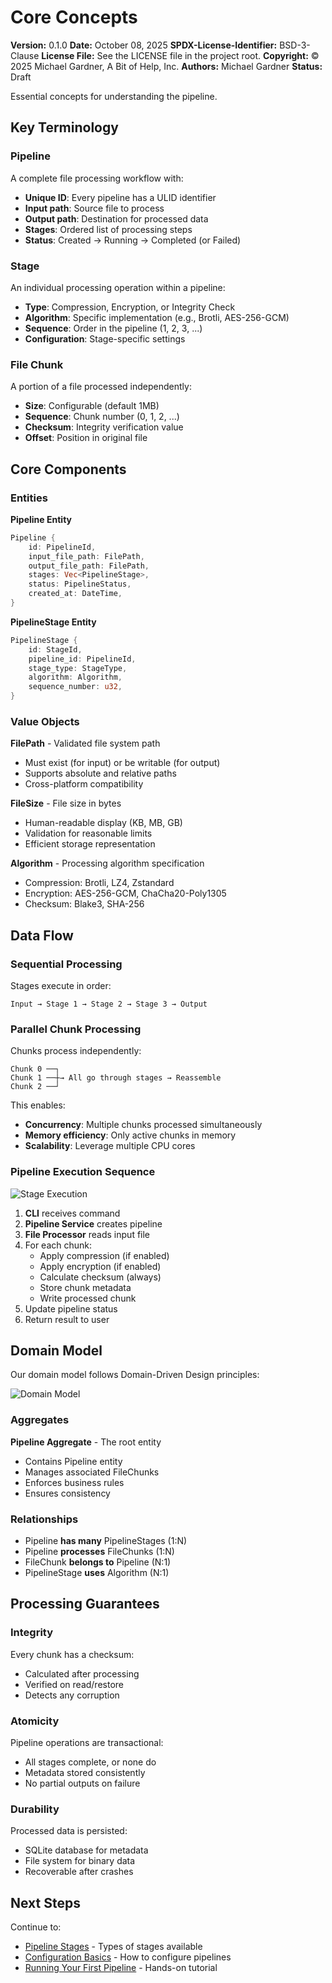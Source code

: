 # Core Concepts

**Version:** 0.1.0
**Date:** October 08, 2025
**SPDX-License-Identifier:** BSD-3-Clause
**License File:** See the LICENSE file in the project root.
**Copyright:** © 2025 Michael Gardner, A Bit of Help, Inc.
**Authors:** Michael Gardner
**Status:** Draft

Essential concepts for understanding the pipeline.

## Key Terminology

### Pipeline
A complete file processing workflow with:
- **Unique ID**: Every pipeline has a ULID identifier
- **Input path**: Source file to process
- **Output path**: Destination for processed data
- **Stages**: Ordered list of processing steps
- **Status**: Created → Running → Completed (or Failed)

### Stage
An individual processing operation within a pipeline:
- **Type**: Compression, Encryption, or Integrity Check
- **Algorithm**: Specific implementation (e.g., Brotli, AES-256-GCM)
- **Sequence**: Order in the pipeline (1, 2, 3, ...)
- **Configuration**: Stage-specific settings

### File Chunk
A portion of a file processed independently:
- **Size**: Configurable (default 1MB)
- **Sequence**: Chunk number (0, 1, 2, ...)
- **Checksum**: Integrity verification value
- **Offset**: Position in original file

## Core Components

### Entities

**Pipeline Entity**
```rust
Pipeline {
    id: PipelineId,
    input_file_path: FilePath,
    output_file_path: FilePath,
    stages: Vec<PipelineStage>,
    status: PipelineStatus,
    created_at: DateTime,
}
```

**PipelineStage Entity**
```rust
PipelineStage {
    id: StageId,
    pipeline_id: PipelineId,
    stage_type: StageType,
    algorithm: Algorithm,
    sequence_number: u32,
}
```

### Value Objects

**FilePath** - Validated file system path
- Must exist (for input) or be writable (for output)
- Supports absolute and relative paths
- Cross-platform compatibility

**FileSize** - File size in bytes
- Human-readable display (KB, MB, GB)
- Validation for reasonable limits
- Efficient storage representation

**Algorithm** - Processing algorithm specification
- Compression: Brotli, LZ4, Zstandard
- Encryption: AES-256-GCM, ChaCha20-Poly1305
- Checksum: Blake3, SHA-256

## Data Flow

### Sequential Processing
Stages execute in order:

```
Input → Stage 1 → Stage 2 → Stage 3 → Output
```

### Parallel Chunk Processing
Chunks process independently:

```
Chunk 0 ──┐
Chunk 1 ──┼→ All go through stages → Reassemble
Chunk 2 ──┘
```

This enables:
- **Concurrency**: Multiple chunks processed simultaneously
- **Memory efficiency**: Only active chunks in memory
- **Scalability**: Leverage multiple CPU cores

### Pipeline Execution Sequence

![Stage Execution](../diagrams/stage-execution.svg)

1. **CLI** receives command
2. **Pipeline Service** creates pipeline
3. **File Processor** reads input file
4. For each chunk:
   - Apply compression (if enabled)
   - Apply encryption (if enabled)
   - Calculate checksum (always)
   - Store chunk metadata
   - Write processed chunk
5. Update pipeline status
6. Return result to user

## Domain Model

Our domain model follows Domain-Driven Design principles:

![Domain Model](../diagrams/domain-model.svg)

### Aggregates
**Pipeline Aggregate** - The root entity
- Contains Pipeline entity
- Manages associated FileChunks
- Enforces business rules
- Ensures consistency

### Relationships
- Pipeline **has many** PipelineStages (1:N)
- Pipeline **processes** FileChunks (1:N)
- FileChunk **belongs to** Pipeline (N:1)
- PipelineStage **uses** Algorithm (N:1)

## Processing Guarantees

### Integrity
Every chunk has a checksum:
- Calculated after processing
- Verified on read/restore
- Detects any corruption

### Atomicity
Pipeline operations are transactional:
- All stages complete, or none do
- Metadata stored consistently
- No partial outputs on failure

### Durability
Processed data is persisted:
- SQLite database for metadata
- File system for binary data
- Recoverable after crashes

## Next Steps

Continue to:
- [Pipeline Stages](stages.md) - Types of stages available
- [Configuration Basics](configuration.md) - How to configure pipelines
- [Running Your First Pipeline](first-run.md) - Hands-on tutorial
